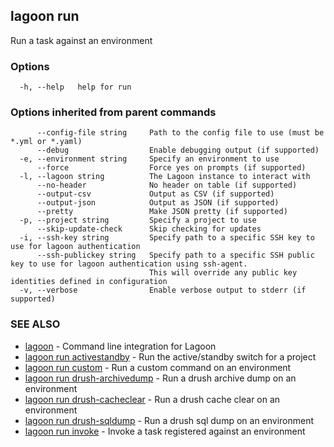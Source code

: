 ## lagoon run

Run a task against an environment

### Options

```
  -h, --help   help for run
```

### Options inherited from parent commands

```
      --config-file string     Path to the config file to use (must be *.yml or *.yaml)
      --debug                  Enable debugging output (if supported)
  -e, --environment string     Specify an environment to use
      --force                  Force yes on prompts (if supported)
  -l, --lagoon string          The Lagoon instance to interact with
      --no-header              No header on table (if supported)
      --output-csv             Output as CSV (if supported)
      --output-json            Output as JSON (if supported)
      --pretty                 Make JSON pretty (if supported)
  -p, --project string         Specify a project to use
      --skip-update-check      Skip checking for updates
  -i, --ssh-key string         Specify path to a specific SSH key to use for lagoon authentication
      --ssh-publickey string   Specify path to a specific SSH public key to use for lagoon authentication using ssh-agent.
                               This will override any public key identities defined in configuration
  -v, --verbose                Enable verbose output to stderr (if supported)
```

### SEE ALSO

* [lagoon](lagoon.md)	 - Command line integration for Lagoon
* [lagoon run activestandby](lagoon_run_activestandby.md)	 - Run the active/standby switch for a project
* [lagoon run custom](lagoon_run_custom.md)	 - Run a custom command on an environment
* [lagoon run drush-archivedump](lagoon_run_drush-archivedump.md)	 - Run a drush archive dump on an environment
* [lagoon run drush-cacheclear](lagoon_run_drush-cacheclear.md)	 - Run a drush cache clear on an environment
* [lagoon run drush-sqldump](lagoon_run_drush-sqldump.md)	 - Run a drush sql dump on an environment
* [lagoon run invoke](lagoon_run_invoke.md)	 - Invoke a task registered against an environment

